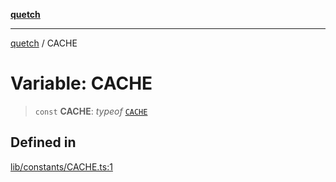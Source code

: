 [**quetch**](../README.md)

***

[quetch](../README.md) / CACHE

# Variable: CACHE

> `const` **CACHE**: *typeof* [`CACHE`](CACHE.md)

## Defined in

[lib/constants/CACHE.ts:1](https://github.com/nevoland/quetch/blob/3b1cd3aac672a1a4d2ad52892d4fa09995f51627/lib/constants/CACHE.ts#L1)
